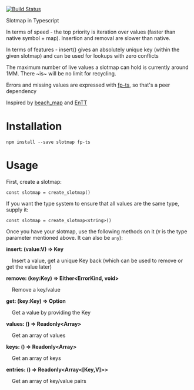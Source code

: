 [![Build Status](https://travis-ci.org/dakom/slotmap.svg?branch=master)](https://travis-ci.org/dakom/slotmap)

Slotmap in Typescript

In terms of speed - the top priority is iteration over values (faster than native symbol + map). Insertion and removal are slower than native.

In terms of features - insert() gives an absolutely unique key (within the given slotmap) and can be used for lookups with zero conflicts 

The maximum number of live values a slotmap can hold is currently around 1MM. There ~is~ will be no limit for recycling.


Errors and missing values are expressed with [fp-ts](https://github.com/gcanti/fp-ts), so that's a peer dependency

Inspired by [beach_map](https://github.com/leudz/beach_map) and [EnTT](https://github.com/skypjack/entt)

# Installation

`npm install --save slotmap fp-ts`

# Usage

First, create a slotmap:
```
const slotmap = create_slotmap()
```

If you want the type system to ensure that all values are the same type, supply it:

```
const slotmap = create_slotmap<string>()
```

Once you have your slotmap, use the following methods on it (`V` is the type parameter mentioned above. It can also be `any`):

**insert: (value:V) => Key**

&nbsp;&nbsp;&nbsp;&nbsp;Insert a value, get a unique Key back (which can be used to remove or get the value later)

**remove: (key:Key) => Either<ErrorKind, void>**

&nbsp;&nbsp;&nbsp;&nbsp;Remove a key/value

**get: (key:Key) => Option<V>**

&nbsp;&nbsp;&nbsp;&nbsp;Get a value by providing the Key

**values: () => Readonly<Array<V>>**

&nbsp;&nbsp;&nbsp;&nbsp;Get an array of values

**keys: () => Readonly<Array<Key>>**

&nbsp;&nbsp;&nbsp;&nbsp;Get an array of keys 

**entries: () => Readonly<Array<[Key,V]>>**

&nbsp;&nbsp;&nbsp;&nbsp;Get an array of key/value pairs
